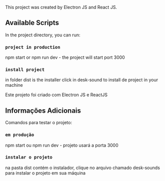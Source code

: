 This project was created by Electron JS and React JS.

## Available Scripts
In the project directory, you can run:

### `project in production`
npm start or npm run dev - the project will start port 3000

### `install project`
in folder dist is the installer click in desk-sound to install de project in your machine

Este projeto foi criado com Electron JS e ReactJS

## Informações Adicionais
Comandos para testar o projeto:

### `em produção`
npm start ou npm run dev - projeto usará a porta 3000

### `instalar o projeto`
na pasta dist contém o instalador, clique no arquivo chamado desk-sounds para instalar o projeto em sua máquina
